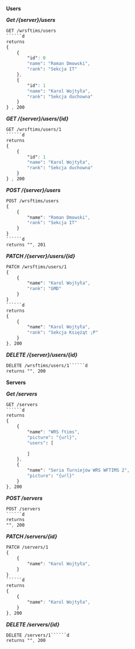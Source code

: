 **Users**

***Get   /{server}/users***
```css
GET /wrsftims/users
``````d
returns
{
    {
        "id": 0
        "name": "Roman Dmowski",
        "rank": "Sekcja IT"
    },
    {
        "id": 1
        "name": "Karol Wojtyła",
        "rank": "Sekcja duchowna"
    }
} , 200
```
***GET   /{server}/users/{id}***
```css
GET /wrsftims/users/1
``````d
returns
{
    {
        "id": 1
        "name": "Karol Wojtyła",
        "rank": "Sekcja duchowna"
    }
} , 200
```
***POST   /{server}/users***
```css
POST /wrsftims/users
{
    {
        "name": "Roman Dmowski",
        "rank": "Sekcja IT"
    }
}
``````d
returns "", 201
```
***PATCH   /{server}/users/{id}***
```css
PATCH /wrsftims/users/1
{
    {
        "name": "Karol Wojtyła",
        "rank": "GMD"
    }
}
``````d
returns
{
    {
        "name": "Karol Wojtyła",
        "rank": "Sekcja Księżąt ;P"
    }
}, 200
```
***DELETE   /{server}/users/{id}***
```css
DELETE /wrsftims/users/1``````d
returns "", 200
```

**Servers**

***Get   /servers***
```css
GET /servers
``````d
returns
{
    {
        "name": "WRS ftims",
        "picture": "{url}",
        "users": [
            
        ]
    },
    {
        "name": "Seria Turniejów WRS WFTIMS 2",
        "picture": "{url}"
    }
}, 200
```

***POST   /servers***
```css
POST /servers
``````d
returns
"", 200
```

***PATCH   /servers/{id}***
```css
PATCH /servers/1
{
    {
        "name": "Karol Wojtyła",
    }
}
``````d
returns
{
    {
        "name": "Karol Wojtyła",
    }
}, 200
```
***DELETE   /servers/{id}***
```css
DELETE /servers/1``````d
returns "", 200
```